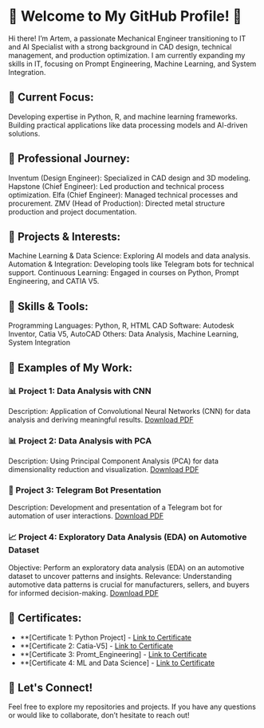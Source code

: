 # 🌟 Welcome to My GitHub Profile! 🌟
Hi there! I’m Artem, a passionate Mechanical Engineer transitioning to IT and AI Specialist with a strong background in CAD design, technical management, and production optimization. I am currently expanding my skills in IT, focusing on Prompt Engineering, Machine Learning, and System Integration.

## 🔹 Current Focus:
Developing expertise in Python, R, and machine learning frameworks. Building practical applications like data processing models and AI-driven solutions.
## 🔹 Professional Journey:
Inventum (Design Engineer): Specialized in CAD design and 3D modeling.
Hapstone (Chief Engineer): Led production and technical process optimization.
Elfa (Chief Engineer): Managed technical processes and procurement.
ZMV (Head of Production): Directed metal structure production and project documentation.
## 🔹 Projects & Interests:
Machine Learning & Data Science: Exploring AI models and data analysis.
Automation & Integration: Developing tools like Telegram bots for technical support.
Continuous Learning: Engaged in courses on Python, Prompt Engineering, and CATIA V5.
## 🔹 Skills & Tools:
Programming Languages: Python, R, HTML
CAD Software: Autodesk Inventor, Catia V5, AutoCAD
Others: Data Analysis, Machine Learning, System Integration
## 🔹 Examples of My Work:
### 📊 Project 1: Data Analysis with CNN
Description: Application of Convolutional Neural Networks (CNN) for data analysis and deriving meaningful results.
[Download PDF](https://github.com/Soart4/Soart4/blob/main/CNN.pdf)
### 📊 Project 2: Data Analysis with PCA
Description: Using Principal Component Analysis (PCA) for data dimensionality reduction and visualization.
[Download PDF](https://github.com/Soart4/Soart4/blob/main/PCA.pdf)
### 🤖 Project 3: Telegram Bot Presentation
Description: Development and presentation of a Telegram bot for automation of user interactions.
[Download PDF](https://github.com/Soart4/Soart4/blob/main/Telegram%20Bot%20for%20Cisco%20Error%20Messages.pdf) 
### 📈 Project 4: Exploratory Data Analysis (EDA) on Automotive Dataset
Objective: Perform an exploratory data analysis (EDA) on an automotive dataset to uncover patterns and insights.
Relevance: Understanding automotive data patterns is crucial for manufacturers, sellers, and buyers for informed decision-making.
[Download PDF](https://github.com/Soart4/Soart4/blob/main/Autos.pdf)
## 🔹 Certificates:
- **[Certificate 1: Python Project] - [Link to Certificate](https://github.com/Soart4/Soart4/blob/main/zert_python.pdf)
- **[Certificate 2: Catia-V5] - [Link to Certificate](https://github.com/Soart4/Soart4/blob/main/ibb_Catia_V-5.pdf)
- **[Certificate 3: Promt_Engineering] - [Link to Certificate](https://github.com/Soart4/Soart4/blob/main/UC-99be05d0-e6c9-46b6-b954-1249aae330f9.pdf)
- **[Certificate 4: ML and Data Science] - [Link to Certificate](https://github.com/Soart4/Soart4/blob/main/UC-b3b04903-1505-48ef-8e5a-bd30e17baa47.pdf)
## 🔹 Let's Connect!
Feel free to explore my repositories and projects. If you have any questions or would like to collaborate, don’t hesitate to reach out!
